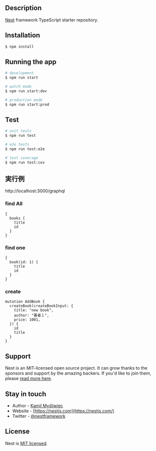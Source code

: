## Description

[Nest](https://github.com/nestjs/nest) framework TypeScript starter repository.

## Installation

```bash
$ npm install
```

## Running the app

```bash
# development
$ npm run start

# watch mode
$ npm run start:dev

# production mode
$ npm run start:prod
```

## Test

```bash
# unit tests
$ npm run test

# e2e tests
$ npm run test:e2e

# test coverage
$ npm run test:cov
```

## 実行例

http://localhost:3000/graphql

### find All

```
{
  books {
    title
    id
  }
}
```

### find one

```
{
  book(id: 1) {
    title
    id
  }
}
```

### create

```
mutation AddBook {
  createBook(createBookInput: {
    title: "new book",
    author: "著者１",
    price: 1001,
  }) {
    id
    title
  }
}
```

## Support

Nest is an MIT-licensed open source project. It can grow thanks to the sponsors and support by the amazing backers. If you'd like to join them, please [read more here](https://docs.nestjs.com/support).

## Stay in touch

- Author - [Kamil Myśliwiec](https://kamilmysliwiec.com)
- Website - [https://nestjs.com](https://nestjs.com/)
- Twitter - [@nestframework](https://twitter.com/nestframework)

## License

Nest is [MIT licensed](LICENSE).
